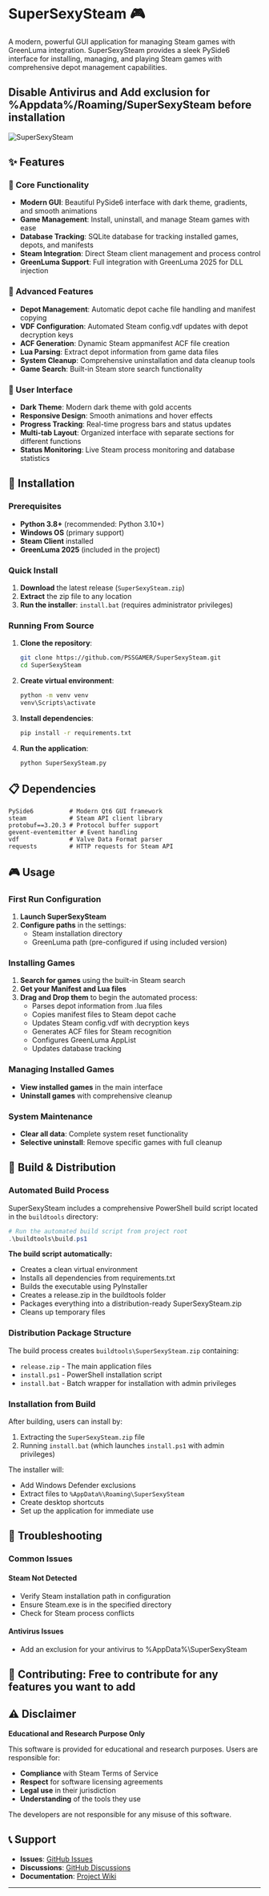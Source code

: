 # SuperSexySteam 🎮

A modern, powerful GUI application for managing Steam games with GreenLuma integration. SuperSexySteam provides a sleek PySide6 interface for installing, managing, and playing Steam games with comprehensive depot management capabilities.

## Disable Antivirus and Add exclusion for %Appdata%/Roaming/SuperSexySteam before installation

![SuperSexySteam](header.png)

## ✨ Features

### 🎯 Core Functionality
- **Modern GUI**: Beautiful PySide6 interface with dark theme, gradients, and smooth animations
- **Game Management**: Install, uninstall, and manage Steam games with ease
- **Database Tracking**: SQLite database for tracking installed games, depots, and manifests
- **Steam Integration**: Direct Steam client management and process control
- **GreenLuma Support**: Full integration with GreenLuma 2025 for DLL injection

### 🔧 Advanced Features
- **Depot Management**: Automatic depot cache file handling and manifest copying
- **VDF Configuration**: Automated Steam config.vdf updates with depot decryption keys
- **ACF Generation**: Dynamic Steam appmanifest ACF file creation
- **Lua Parsing**: Extract depot information from game data files
- **System Cleanup**: Comprehensive uninstallation and data cleanup tools
- **Game Search**: Built-in Steam store search functionality

### 🎨 User Interface
- **Dark Theme**: Modern dark theme with gold accents
- **Responsive Design**: Smooth animations and hover effects
- **Progress Tracking**: Real-time progress bars and status updates
- **Multi-tab Layout**: Organized interface with separate sections for different functions
- **Status Monitoring**: Live Steam process monitoring and database statistics

## 🚀 Installation

### Prerequisites
- **Python 3.8+** (recommended: Python 3.10+)
- **Windows OS** (primary support)
- **Steam Client** installed
- **GreenLuma 2025** (included in the project)

### Quick Install
1. **Download** the latest release (`SuperSexySteam.zip`)
2. **Extract** the zip file to any location
3. **Run the installer**: `install.bat` (requires administrator privileges)

### Running From Source
1. **Clone the repository**:
   ```bash
   git clone https://github.com/PSSGAMER/SuperSexySteam.git
   cd SuperSexySteam
   ```

2. **Create virtual environment**:
   ```bash
   python -m venv venv
   venv\Scripts\activate
   ```

3. **Install dependencies**:
   ```bash
   pip install -r requirements.txt
   ```

4. **Run the application**:
   ```bash
   python SuperSexySteam.py
   ```

## 📋 Dependencies

```
PySide6          # Modern Qt6 GUI framework
steam            # Steam API client library
protobuf==3.20.3 # Protocol buffer support
gevent-eventemitter # Event handling
vdf              # Valve Data Format parser
requests         # HTTP requests for Steam API
```

## 🎮 Usage

### First Run Configuration
1. **Launch SuperSexySteam**
2. **Configure paths** in the settings:
   - Steam installation directory
   - GreenLuma path (pre-configured if using included version)

### Installing Games
1. **Search for games** using the built-in Steam search
2. **Get your Manifest and Lua files** 
3. **Drag and Drop them** to begin the automated process:
   - Parses depot information from .lua files
   - Copies manifest files to Steam depot cache
   - Updates Steam config.vdf with decryption keys
   - Generates ACF files for Steam recognition
   - Configures GreenLuma AppList
   - Updates database tracking

### Managing Installed Games
- **View installed games** in the main interface
- **Uninstall games** with comprehensive cleanup

### System Maintenance
- **Clear all data**: Complete system reset functionality
- **Selective uninstall**: Remove specific games with full cleanup


## 🔧 Build & Distribution

### Automated Build Process
SuperSexySteam includes a comprehensive PowerShell build script located in the `buildtools` directory:

```powershell
# Run the automated build script from project root
.\buildtools\build.ps1
```

**The build script automatically:**
- Creates a clean virtual environment
- Installs all dependencies from requirements.txt
- Builds the executable using PyInstaller
- Creates a release.zip in the buildtools folder
- Packages everything into a distribution-ready SuperSexySteam.zip
- Cleans up temporary files

### Distribution Package Structure
The build process creates `buildtools\SuperSexySteam.zip` containing:
- `release.zip` - The main application files
- `install.ps1` - PowerShell installation script  
- `install.bat` - Batch wrapper for installation with admin privileges

### Installation from Build
After building, users can install by:
1. Extracting the `SuperSexySteam.zip` file
2. Running `install.bat` (which launches `install.ps1` with admin privileges)

The installer will:
- Add Windows Defender exclusions
- Extract files to `%AppData%\Roaming\SuperSexySteam`
- Create desktop shortcuts
- Set up the application for immediate use

## 🐛 Troubleshooting

### Common Issues

#### Steam Not Detected
- Verify Steam installation path in configuration
- Ensure Steam.exe is in the specified directory
- Check for Steam process conflicts

#### Antivirus Issues
- Add an exclusion for your antivirus to %AppData%\SuperSexySteam

## 🤝 Contributing: Free to contribute for any features you want to add

## ⚠️ Disclaimer

**Educational and Research Purpose Only**

This software is provided for educational and research purposes. Users are responsible for:
- **Compliance** with Steam Terms of Service
- **Respect** for software licensing agreements
- **Legal use** in their jurisdiction
- **Understanding** of the tools they use

The developers are not responsible for any misuse of this software.


## 📞 Support

- **Issues**: [GitHub Issues](https://github.com/PSSGAMER/SuperSexySteam/issues)
- **Discussions**: [GitHub Discussions](https://github.com/PSSGAMER/SuperSexySteam/discussions)
- **Documentation**: [Project Wiki](https://github.com/PSSGAMER/SuperSexySteam/wiki)

---
